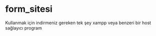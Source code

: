 # form_sitesi
Kullanmak için indirmeniz gereken tek şey xampp veya benzeri bir host sağlayıcı program
